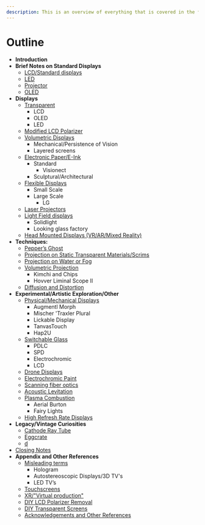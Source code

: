```yaml
---
description: This is an overview of everything that is covered in the following sections.
---
```


# Outline

* **Introduction**
* **Brief Notes on Standard Displays**
  * [LCD/Standard displays](standard-displays/standard-displays-overview.md)
  * [LED](standard-displays/led.md)
  * [Projector](standard-displays/projector.md)
  * [OLED](broken-reference)
* **Displays**
  * [Transparent](displays/transparent.md)
    * LCD
    * OLED
    * LED
  * [Modified LCD Polarizer](displays/modified-polarizers.md)
  * [Volumetric Displays](displays/volumetric.md)
    * Mechanical/Persistence of Vision
    * Layered screens
  * [Electronic Paper/E-Ink](displays/electronic-paper-e-ink.md)
    * Standard
      * Visionect
    * Sculptural/Architectural
  * [Flexible Displays](displays/flexible-displays.md)
    * Small Scale
    * Large Scale
      * LG
  * [Laser Projectors](displays/laser-projectors.md)
  * [Light Field displays](displays/light-field-displays.md)
    * Solidlight
    * Looking glass factory
  * [Head Mounted Displays (VR/AR/Mixed Reality)](displays/head-mounted-displays.md)
* **Techniques:**
  * [Pepper’s Ghost](techniques/peppers-ghost.md)
  * [Projection on Static Transparent Materials/Scrims](techniques/projection-on-static-material.md)
  * [Projection on Water or Fog](techniques/projection-on-water-or-fog.md)
  * [Volumetric Projection](techniques/volumetric-projection.md)
    * Kimchi and Chips
    * Hovver Liminal Scope II
  * [Diffusion and Distortion](techniques/diffusion-and-distortion.md)
* **Experimental/Artistic Exploration/Other**
  * [Physical/Mechanical Displays](experimental-other/physical-mechanical-displays.md)
    * Augmentl Morph
    * Mischer 'Traxler Plural
    * Lickable Display
    * TanvasTouch
    * Hap2U
  * [Switchable Glass](techniques/switchable-glass.md)
    * PDLC
    * SPD
    * Electrochromic
    * LCD
  * [Drone Displays](experimental-other/drone-displays.md)
  * [Electrochromic Paint](experimental-other/electrochromic-paint.md)
  * [Scanning fiber optics](experimental-other/scanning-fiber-optics.md)
  * [Acoustic Levitation](experimental-other/acoustic-levitation.md)
  * [Plasma Combustion](experimental-other/plasma-combustion.md)
    * Aerial Burton
    * Fairy Lights
  * [High Refresh Rate Displays](experimental-other/high-refresh-rate-displays.md)
* **Legacy/Vintage Curiosities**
  * [Cathode Ray Tube](legacy/cathode-ray-tube.md)
  * [Eggcrate](legacy/eggcrate-and-other-numeric-displays.md)
  * [d](legacy/pyrotechnics-and-other-curiosities.md)
* [Closing Notes](closing-notes.md)
* **Appendix and Other References**
  * [Misleading terms](appendix/misleading-terms.md)
    * Hologram
    * Autostereoscopic Displays/3D TV's
    * LED TV’s
  * [Touchscreens](appendix/notes-about-touch-screens.md)
  * [XR/"Virtual production"](appendix/virtual-production-and-xr.md)
  * [DIY LCD Polarizer Removal](appendix/lcd-polarizer-removal.md)
  * [DIY Transparent Screens](appendix/diy-transparent-screens.md)
  * [Acknowledgements and Other References](appendix/acknowledgements-and-additional-references.md)
